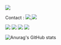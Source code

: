 

<!--
**Jiheebyun/Jiheebyun** is a ✨ _special_ ✨ repository because its `README.md` (this file) appears on your GitHub profile.

Here are some ideas to get you started:

- 🔭 I’m currently working on ...
- 🌱 I’m currently learning ...
- 👯 I’m looking to collaborate on ...
- 🤔 I’m looking for help with ...
- 💬 Ask me about ...
- 📫 How to reach me: ...
- 😄 Pronouns: ...
- ⚡ Fun fact: ...
-->
<img src="https://capsule-render.vercel.app/api?type=waving&color=auto&height=200&section=header&text=Jihee-Byun,Front-end-developer&fontSize=40" />

Contact : <a href="https://www.linkedin.com/in/jihee-byun-18b314186/" target="_blank"><img src="https://img.shields.io/badge/LinkedIn-0E0E0E?style=plastic&logo=appveyor&logo=#0A66C2&logoColor=FF9933"/></a>,<a href="jh910805jh@gmail.com" target="_blank"><img src="https://img.shields.io/badge/Gmail-0E0E0E?style=plastic&logo=appveyor&logo=Gmail&logoColor=FF9933"/></a>

<img src="https://img.shields.io/badge/React-61DAFB?style=flat&logo=React&logoColor=10100F"/>

<img src="https://img.shields.io/badge/Node.js-339933?style=flat&logo=Node.js&logoColor=10100F"/>
<img src="https://img.shields.io/badge/JavaScript-F7DF1E?style=flat&logo=JavaScript&logoColor=10100F"/>
<img src="https://img.shields.io/badge/MySQL-4479A1?style=flat&logo=MySQL&logoColor=10100F"/>






![Anurag's GitHub stats](https://github-readme-stats.vercel.app/api?username=Jiheebyun&show_icons=true&theme=radical)

